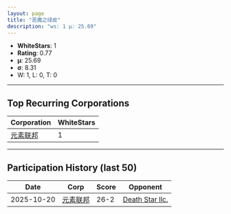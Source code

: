 ```yaml
---
layout: page
title: "恶魔之绿皮"
description: "ws: 1 μ: 25.69"
---
```

- **WhiteStars**: 1
- **Rating**: 0.77
- **μ**: 25.69  
- **σ**: 8.31
- W: 1, L: 0, T: 0

---

## Top Recurring Corporations

| Corporation | WhiteStars |
| --- | --- |
| [元素联邦](https://ws.tsl.rocks/corp/e9d602d617d5c81270107c15a6d1f1717c5016abad802d3629f7f4301a58e95e/) | 1 |

---

## Participation History (last 50)

| Date | Corp | Score | Opponent |
| --- | --- | --- | --- |
| 2025-10-20 | [元素联邦](https://ws.tsl.rocks/corp/e9d602d617d5c81270107c15a6d1f1717c5016abad802d3629f7f4301a58e95e/) | 26-2 | [Death Star llc\.](https://ws.tsl.rocks/corp/3dd4906939827fa7537a3e95f8d75948c06b75a98f3c4aab253ea79857d2ce81/) |